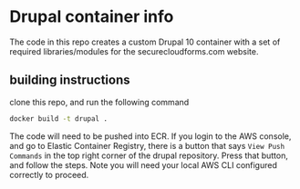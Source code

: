 # Drupal container info

The code in this repo creates a custom Drupal 10 container with a set of required libraries/modules for the securecloudforms.com website.

## building instructions

clone this repo, and run the following command

```bash
docker build -t drupal .
```

The code will need to be pushed into ECR.  If you login to the AWS console, and go to Elastic Container Registry, there is a button that says `View Push Commands` in the top right corner of the drupal repository.  Press that button, and follow the steps.  Note you will need your local AWS CLI configured correctly to proceed.
